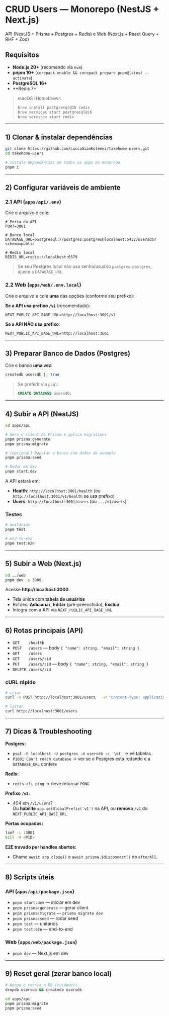 # CRUD Users — Monorepo (NestJS + Next.js)  
API (NestJS + Prisma + Postgres + Redis) e Web (Next.js + React Query + RHF + Zod)

## Requisitos
- **Node.js 20+** (recomendo via `nvm`)
- **pnpm 10+** (`corepack enable && corepack prepare pnpm@latest --activate`)
- **PostgreSQL 16+**
- **Redis 7+`

> macOS (Homebrew):
> ```bash
> brew install postgresql@16 redis
> brew services start postgresql@16
> brew services start redis
> ```

---

## 1) Clonar & instalar dependências
```bash
git clone https://github.com/LuccaGianKolenez/takehome-users.git
cd takehome-users

# instala dependências de todos os apps do monorepo
pnpm i
```

---

## 2) Configurar variáveis de ambiente

### 2.1 API (`apps/api/.env`)
Crie o arquivo e cole:
```env
# Porta da API
PORT=3001

# Banco local
DATABASE_URL=postgresql://postgres:postgres@localhost:5432/usersdb?schema=public

# Redis local
REDIS_URL=redis://localhost:6379
```

> Se seu Postgres local não usa senha/usuário `postgres:postgres`, ajuste a `DATABASE_URL`.

### 2.2 Web (`apps/web/.env.local`)
Crie o arquivo e cole **uma** das opções (conforme seu prefixo):

**Se a API usa prefixo `/v1`** (recomendado):
```env
NEXT_PUBLIC_API_BASE_URL=http://localhost:3001/v1
```

**Se a API NÃO usa prefixo**:
```env
NEXT_PUBLIC_API_BASE_URL=http://localhost:3001
```

---

## 3) Preparar Banco de Dados (Postgres)

Crie o banco **uma vez**:
```bash
createdb usersdb || true
```

> Se preferir via `psql`:
> ```sql
> CREATE DATABASE usersdb;
> ```

---

## 4) Subir a **API** (NestJS)

```bash
cd apps/api

# Gera o client do Prisma e aplica migrations
pnpm prisma:generate
pnpm prisma:migrate

# (opcional) Popular o banco com dados de exemplo
pnpm prisma:seed

# Rodar em dev
pnpm start:dev
```

A API estará em:
- **Health**: `http://localhost:3001/health` (ou `http://localhost:3001/v1/health` se usa prefixo)
- **Users**: `http://localhost:3001/users` (ou `.../v1/users`)

### Testes
```bash
# unitários
pnpm test

# end-to-end
pnpm test:e2e
```

---

## 5) Subir a **Web** (Next.js)

```bash
cd ../web
pnpm dev -p 3000
```

Acesse **http://localhost:3000**.

- Tela única com **tabela de usuários**  
- Botões: **Adicionar**, **Editar** (pré-preenchido), **Excluir**  
- Integra com a API via `NEXT_PUBLIC_API_BASE_URL`

---

## 6) Rotas principais (API)

- `GET    /health`
- `POST   /users` — body `{ "name": string, "email": string }`
- `GET    /users`
- `GET    /users/:id`
- `PUT    /users/:id` — body `{ "name": string, "email": string }`
- `DELETE /users/:id`

### cURL rápido
```bash
# criar
curl -X POST http://localhost:3001/users   -H "Content-Type: application/json"   -d '{"name":"Lucca","email":"lucca@test.dev"}'

# listar
curl http://localhost:3001/users
```

---

## 7) Dicas & Troubleshooting

**Postgres:**
- `psql -h localhost -U postgres -d usersdb -c '\dt'` → vê tabelas
- `P1001 Can't reach database` → ver se o Postgres está rodando e a `DATABASE_URL` confere

**Redis:**
- `redis-cli ping` → deve retornar `PONG`

**Prefixo `/v1`:**
- 404 em `/v1/users`?  
  Ou **habilite** `app.setGlobalPrefix('v1')` na API, ou **remova** `/v1` do `NEXT_PUBLIC_API_BASE_URL`.

**Portas ocupadas:**
```bash
lsof -i :3001
kill -9 <PID>
```

**E2E travado por handles abertos:**
- Chame `await app.close()` e `await prisma.$disconnect()` no `afterAll`.

---

## 8) Scripts úteis

### API (`apps/api/package.json`)
- `pnpm start:dev` — iniciar em dev
- `pnpm prisma:generate` — gerar client
- `pnpm prisma:migrate` — `prisma migrate dev`
- `pnpm prisma:seed` — rodar seed
- `pnpm test` — unitários
- `pnpm test:e2e` — end-to-end

### Web (`apps/web/package.json`)
- `pnpm dev` — Next.js em dev

---

## 9) Reset geral (zerar banco local)
```bash
# Apaga e recria o DB (cuidado!)
dropdb usersdb && createdb usersdb

cd apps/api
pnpm prisma:migrate
pnpm prisma:seed
```
